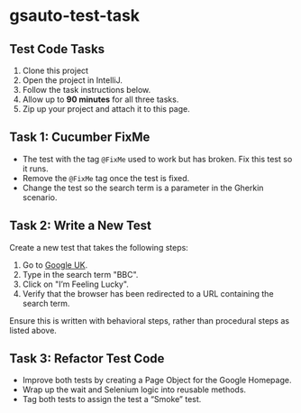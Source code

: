 # gsauto-test-task

## Test Code Tasks

1. Clone this project
2. Open the project in IntelliJ.
3. Follow the task instructions below.
4. Allow up to **90 minutes** for all three tasks.
5. Zip up your project and attach it to this page.

## Task 1: Cucumber FixMe

- The test with the tag `@FixMe` used to work but has broken. Fix this test so it runs.
- Remove the `@FixMe` tag once the test is fixed.
- Change the test so the search term is a parameter in the Gherkin scenario.

## Task 2: Write a New Test

Create a new test that takes the following steps:

1. Go to [Google UK](https://www.google.co.uk).
2. Type in the search term "BBC".
3. Click on "I’m Feeling Lucky".
4. Verify that the browser has been redirected to a URL containing the search term.

Ensure this is written with behavioral steps, rather than procedural steps as listed above.

## Task 3: Refactor Test Code

- Improve both tests by creating a Page Object for the Google Homepage.
- Wrap up the wait and Selenium logic into reusable methods.
- Tag both tests to assign the test a “Smoke” test.

